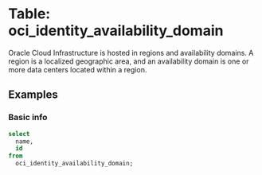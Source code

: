 # Table: oci_identity_availability_domain

Oracle Cloud Infrastructure is hosted in regions and availability domains. A region is a localized geographic area, and an availability domain is one or more data centers located within a region.

## Examples

### Basic info

```sql
select
  name,
  id
from
  oci_identity_availability_domain;
```
